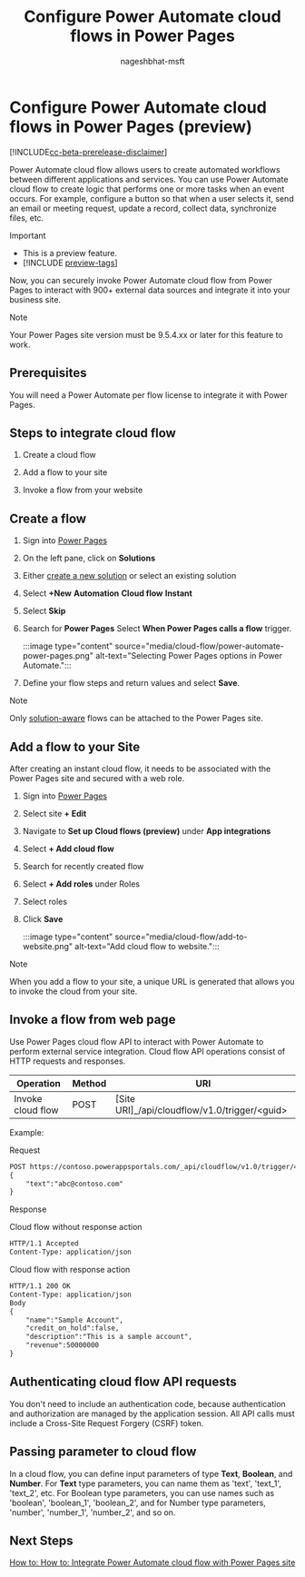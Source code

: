 ﻿---
title: Configure Power Automate cloud flows in Power Pages
description: Learn how to add and configure Power Automate cloud flows on Power Pages.
author: nageshbhat-msft

ms.topic: conceptual
ms.custom: 
ms.date: 05/15/2023
ms.subservice: 
ms.author: nabha
ms.reviewer: ndoelman
contributors:
    - nageshbhat-msft
    - nickdoelman
---

# Configure Power Automate cloud flows in Power Pages (preview)

[!INCLUDE[cc-beta-prerelease-disclaimer](../includes/cc-beta-prerelease-disclaimer.md)]

Power Automate cloud flow allows users to create automated workflows between different applications and services. You can use Power Automate cloud flow to create logic that performs one or more tasks when an event occurs. For example, configure a button so that when a user selects it, send an email or meeting request, update a record, collect data, synchronize files, etc.

> [!IMPORTANT]
> - This is a preview feature.
> - [!INCLUDE [preview-tags](../includes/cc-preview-features-definition.md)]

Now, you can securely invoke Power Automate cloud flow from Power Pages to interact with 900+ external data sources and integrate it into your business site.

> [!NOTE]
> Your Power Pages site version must be 9.5.4.xx or later for this feature to work.

## Prerequisites

You will need a Power Automate per flow license to integrate it with Power Pages.

## Steps to integrate cloud flow

1. Create a cloud flow

1. Add a flow to your site

1. Invoke a flow from your website

## Create a flow

1. Sign into [Power Pages](https://make.powerpages.microsoft.com/)

1. On the left pane, click on **Solutions**

1. Either [create a new solution](/power-apps/maker/data-platform/create-solution) or select an existing solution

1. Select **+New** **Automation** **Cloud flow** **Instant**

1. Select **Skip**

1. Search for **Power Pages** Select **When Power Pages calls a flow** trigger.

    :::image type="content" source="media/cloud-flow/power-automate-power-pages.png" alt-text="Selecting Power Pages options in Power Automate.":::

1. Define your flow steps and return values and select **Save**.

> [!NOTE]
> Only [solution-aware](/power-automate/overview-solution-flows) flows can be attached to the Power Pages site.

## Add a flow to your Site

After creating an instant cloud flow, it needs to be associated with the Power Pages site and secured with a web role.

1. Sign into [Power Pages](https://make.powerpages.microsoft.com/)

1. Select site **+ Edit**

1. Navigate to **Set up** **Cloud flows (preview)** under **App integrations**

1. Select **+ Add cloud flow**

1. Search for recently created flow

1. Select **+ Add roles** under Roles

1. Select roles

1. Click **Save**

    :::image type="content" source="media/cloud-flow/add-to-website.png" alt-text="Add cloud flow to website.":::

> [!NOTE]
> When you add a flow to your site, a unique URL is generated that allows you to invoke the cloud from your site.

## Invoke a flow from web page

Use Power Pages cloud flow API to interact with Power Automate to perform external service integration. Cloud flow API operations consist of HTTP requests and responses.

| Operation         | Method | URI                                                    |
|-------------------|--------|--------------------------------------------------------|
| Invoke cloud flow | POST   | \[Site URI\]\_/api/cloudflow/v1.0/trigger/&lt;guid&gt; |

Example:

Request

```html
POST https://contoso.powerappsportals.com/_api/cloudflow/v1.0/trigger/4d22a1a2-8a67-e681-9985-3f36acfb8ed4
{
    "text":"abc@contoso.com"
}
``` 

Response

Cloud flow without response action

```html
HTTP/1.1 Accepted
Content-Type: application/json
```

Cloud flow with response action

```html
HTTP/1.1 200 OK
Content-Type: application/json
Body
{
    "name":"Sample Account",
    "credit_on_hold":false,
    "description":"This is a sample account",
    "revenue":50000000
}
```

## Authenticating cloud flow API requests

You don't need to include an authentication code, because authentication and authorization are managed by the application session. All API calls must include a Cross-Site Request Forgery (CSRF) token.

## Passing parameter to cloud flow

In a cloud flow, you can define input parameters of type **Text**, **Boolean**, and **Number**. For **Text** type parameters, you can name them as 'text', 'text\_1', 'text\_2', etc. For Boolean type parameters, you can use names such as 'boolean', 'boolean\_1', 'boolean\_2', and for Number type parameters, 'number', 'number\_1', 'number\_2', and so on.

## Next Steps

[How to: How to: Integrate Power Automate cloud flow with Power Pages site](power-automate-howto.md)